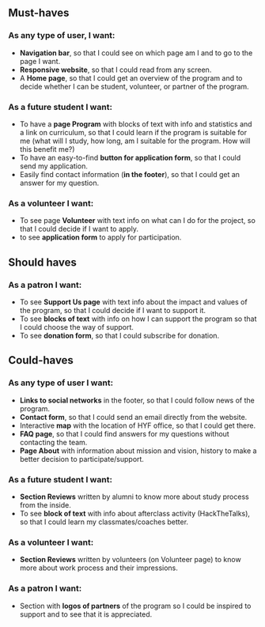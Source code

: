 ## Must-haves

### As any type of user, I want:

- **Navigation bar**, so that I could see on which page am I and to go to the page I want.
- **Responsive website**, so that I could read from any screen.
- A **Home page**, so that I could get an overview of the program and to decide whether I can be student, volunteer, or partner of the program.

### As a future student I want:

- To have a **page Program** with blocks of text with info and statistics and a link on curriculum, so that I could learn if the program is suitable for me (what will I study, how long, am I suitable for the program. How will this benefit me?)
- To have an easy-to-find **button for application form**, so that I could send my application.
- Easily find contact information (**in the footer**), so that I could get an answer for my question.

### As a volunteer I want:

- To see page **Volunteer** with text info on what can I do for the project, so that I could decide if I want to apply.
- to see **application form** to apply for participation.

## Should haves

### As a patron I want:

- To see **Support Us page** with text info about the impact and values of the program, so that I could decide if I want to support it.
- To see **blocks of text** with info on how I can support the program so that I could choose the way of support.
- To see **donation form**, so that I could subscribe for donation.

## Could-haves

### As any type of user I want:

- **Links to social networks** in the footer, so that I could follow news of the program.
- **Contact form**, so that I could send an email directly from the website.
- Interactive **map** with the location of HYF office, so that I could get there.
- **FAQ page**, so that I could find answers for my questions without contacting the team.
- **Page About** with information about mission and vision, history to make a better decision to participate/support.

### As a future student I want:

- **Section Reviews** written by alumni to know more about study process from the inside.
- To see **block of text** with info about afterclass activity (HackTheTalks), so that I could learn my classmates/coaches better.

### As a volunteer I want:

- **Section Reviews** written by volunteers (on Volunteer page) to know more about work process and their impressions.

### As a patron I want:

- Section with **logos of partners** of the program so I could be inspired to support and to see that it is appreciated.
